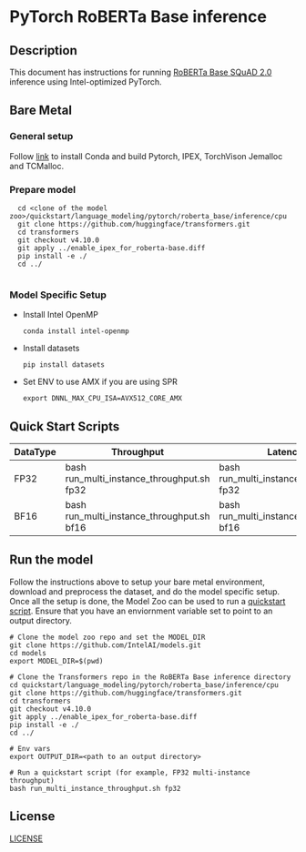 <!--- 0. Title -->
# PyTorch RoBERTa Base inference

<!-- 10. Description -->
## Description

This document has instructions for running [RoBERTa Base SQuAD 2.0](https://huggingface.co/deepset/roberta-base-squad2) inference using Intel-optimized PyTorch.

## Bare Metal
### General setup

Follow [link](/docs/general/pytorch/BareMetalSetup.md) to install Conda and build Pytorch, IPEX, TorchVison Jemalloc and TCMalloc.

### Prepare model
```
  cd <clone of the model zoo>/quickstart/language_modeling/pytorch/roberta_base/inference/cpu
  git clone https://github.com/huggingface/transformers.git
  cd transformers
  git checkout v4.10.0
  git apply ../enable_ipex_for_roberta-base.diff
  pip install -e ./
  cd ../
   
```
### Model Specific Setup
* Install Intel OpenMP
  ```
  conda install intel-openmp
  ```

* Install datasets
  ```
  pip install datasets
  ```

* Set ENV to use AMX if you are using SPR
  ```
  export DNNL_MAX_CPU_ISA=AVX512_CORE_AMX
  ```

## Quick Start Scripts

|  DataType   | Throughput  |  Latency    |   Accuracy  |
| ----------- | ----------- | ----------- | ----------- |
| FP32        | bash run_multi_instance_throughput.sh fp32 | bash run_multi_instance_realtime.sh fp32 | bash run_accuracy.sh fp32 |
| BF16        | bash run_multi_instance_throughput.sh bf16 | bash run_multi_instance_realtime.sh bf16 | bash run_accuracy.sh bf16 |

## Run the model

Follow the instructions above to setup your bare metal environment, download and
preprocess the dataset, and do the model specific setup. Once all the setup is done,
the Model Zoo can be used to run a [quickstart script](#quick-start-scripts).
Ensure that you have an enviornment variable set to point to an output directory.

```
# Clone the model zoo repo and set the MODEL_DIR
git clone https://github.com/IntelAI/models.git
cd models
export MODEL_DIR=$(pwd)

# Clone the Transformers repo in the RoBERTa Base inference directory
cd quickstart/language_modeling/pytorch/roberta_base/inference/cpu
git clone https://github.com/huggingface/transformers.git
cd transformers
git checkout v4.10.0
git apply ../enable_ipex_for_roberta-base.diff
pip install -e ./
cd ../

# Env vars
export OUTPUT_DIR=<path to an output directory>

# Run a quickstart script (for example, FP32 multi-instance throughput)
bash run_multi_instance_throughput.sh fp32
```

<!--- 80. License -->
## License
[LICENSE](https://github.com/IntelAI/models/blob/master/LICENSE)

